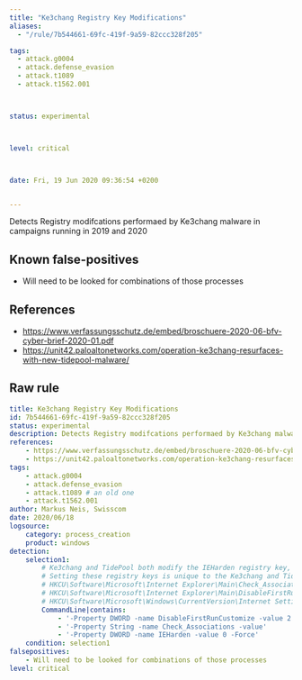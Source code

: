 ```yaml
---
title: "Ke3chang Registry Key Modifications"
aliases:
  - "/rule/7b544661-69fc-419f-9a59-82ccc328f205"

tags:
  - attack.g0004
  - attack.defense_evasion
  - attack.t1089
  - attack.t1562.001



status: experimental



level: critical



date: Fri, 19 Jun 2020 09:36:54 +0200


---
```


Detects Registry modifcations performaed by Ke3chang malware in campaigns running in 2019 and 2020

<!--more-->


## Known false-positives

* Will need to be looked for combinations of those processes



## References

* https://www.verfassungsschutz.de/embed/broschuere-2020-06-bfv-cyber-brief-2020-01.pdf
* https://unit42.paloaltonetworks.com/operation-ke3chang-resurfaces-with-new-tidepool-malware/


## Raw rule
```yaml
title: Ke3chang Registry Key Modifications
id: 7b544661-69fc-419f-9a59-82ccc328f205
status: experimental
description: Detects Registry modifcations performaed by Ke3chang malware in campaigns running in 2019 and 2020
references:
    - https://www.verfassungsschutz.de/embed/broschuere-2020-06-bfv-cyber-brief-2020-01.pdf
    - https://unit42.paloaltonetworks.com/operation-ke3chang-resurfaces-with-new-tidepool-malware/
tags:
    - attack.g0004
    - attack.defense_evasion
    - attack.t1089 # an old one
    - attack.t1562.001
author: Markus Neis, Swisscom 
date: 2020/06/18
logsource:
    category: process_creation
    product: windows
detection:
    selection1:
        # Ke3chang and TidePool both modify the IEHarden registry key, as well as the following list of keys. 
        # Setting these registry keys is unique to the Ke3chang and TidePool malware families.
        # HKCU\Software\Microsoft\Internet Explorer\Main\Check_Associations
        # HKCU\Software\Microsoft\Internet Explorer\Main\DisableFirstRunCustomize
        # HKCU\Software\Microsoft\Windows\CurrentVersion\Internet Settings\ZoneMap\IEharden
        CommandLine|contains:
            - '-Property DWORD -name DisableFirstRunCustomize -value 2 -Force'
            - '-Property String -name Check_Associations -value'
            - '-Property DWORD -name IEHarden -value 0 -Force'         
    condition: selection1
falsepositives:
    - Will need to be looked for combinations of those processes
level: critical

```
